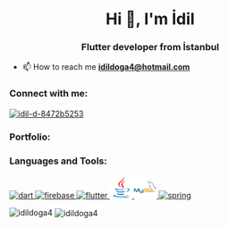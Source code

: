 <h1 align="center">Hi 👋, I'm İdil</h1>
<h3 align="center">Flutter developer from İstanbul</h3>

- 📫 How to reach me **idildoga4@hotmail.com**

<h3 align="left">Connect with me:</h3>
<p align="left">
<a href="https://linkedin.com/in/idil-d-8472b5253" target="blank"><img align="center" src="https://raw.githubusercontent.com/rahuldkjain/github-profile-readme-generator/master/src/images/icons/Social/linked-in-alt.svg" alt="idil-d-8472b5253" height="30" width="40" /></a>
</p>

<h3 align="left">Portfolio:</h3>
<p align="left">
<a href="https://portfolio-b7d255.webflow.io/" target="blank"></a>
</p>

<h3 align="left">Languages and Tools:</h3>
<p align="left"> <a href="https://dart.dev" target="_blank" rel="noreferrer"> <img src="https://www.vectorlogo.zone/logos/dartlang/dartlang-icon.svg" alt="dart" width="40" height="40"/> </a> <a href="https://firebase.google.com/" target="_blank" rel="noreferrer"> <img src="https://www.vectorlogo.zone/logos/firebase/firebase-icon.svg" alt="firebase" width="40" height="40"/> </a> <a href="https://flutter.dev" target="_blank" rel="noreferrer"> <img src="https://www.vectorlogo.zone/logos/flutterio/flutterio-icon.svg" alt="flutter" width="40" height="40"/> </a> <a href="https://www.java.com" target="_blank" rel="noreferrer"> <img src="https://raw.githubusercontent.com/devicons/devicon/master/icons/java/java-original.svg" alt="java" width="40" height="40"/> </a> <a href="https://www.mysql.com/" target="_blank" rel="noreferrer"> <img src="https://raw.githubusercontent.com/devicons/devicon/master/icons/mysql/mysql-original-wordmark.svg" alt="mysql" width="40" height="40"/> </a> <a href="https://spring.io/" target="_blank" rel="noreferrer"> <img src="https://www.vectorlogo.zone/logos/springio/springio-icon.svg" alt="spring" width="40" height="40"/> </a> </p>

<p><img align="left" src="https://github-readme-stats.vercel.app/api/top-langs?username=idildoga4&show_icons=true&locale=en&layout=compact" alt="idildoga4" /></p>

<p>&nbsp;<img align="center" src="https://github-readme-stats.vercel.app/api?username=idildoga4&show_icons=true&locale=en" alt="idildoga4" /></p>

